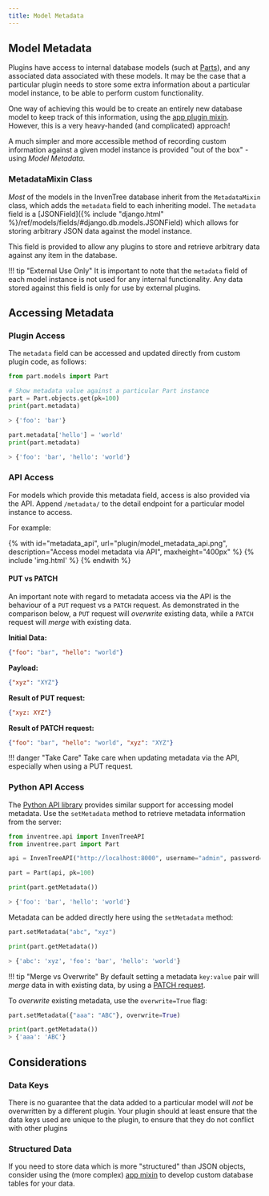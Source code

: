 ```yaml
---
title: Model Metadata
---
```


## Model Metadata

Plugins have access to internal database models (such at [Parts](../../part/index.md)), and any associated data associated with these models. It may be the case that a particular plugin needs to store some extra information about a particular model instance, to be able to perform custom functionality.

One way of achieving this would be to create an entirely new database model to keep track of this information, using the [app plugin mixin](./app.md). However, this is a very heavy-handed (and complicated) approach!

A much simpler and more accessible method of recording custom information against a given model instance is provided "out of the box" - using *Model Metadata*.

### MetadataMixin Class

*Most* of the models in the InvenTree database inherit from the `MetadataMixin` class, which adds the `metadata` field to each inheriting model. The `metadata` field is a [JSONField]({% include "django.html" %}/ref/models/fields/#django.db.models.JSONField) which allows for storing arbitrary JSON data against the model instance.

This field is provided to allow any plugins to store and retrieve arbitrary data against any item in the database.

!!! tip "External Use Only"
    It is important to note that the `metadata` field of each model instance is not used for any internal functionality. Any data stored against this field is only for use by external plugins.

## Accessing Metadata

### Plugin Access

The `metadata` field can be accessed and updated directly from custom plugin code, as follows:

```python
from part.models import Part

# Show metadata value against a particular Part instance
part = Part.objects.get(pk=100)
print(part.metadata)

> {'foo': 'bar'}

part.metadata['hello'] = 'world'
print(part.metadata)

> {'foo': 'bar', 'hello': 'world'}
```

### API Access

For models which provide this metadata field, access is also provided via the API. Append `/metadata/` to the detail endpoint for a particular model instance to access.

For example:

{% with id="metadata_api", url="plugin/model_metadata_api.png", description="Access model metadata via API", maxheight="400px" %}
{% include 'img.html' %}
{% endwith %}

#### PUT vs PATCH

An important note with regard to metadata access via the API is the behaviour of a `PUT` request vs a `PATCH` request. As demonstrated in the comparison below, a `PUT` request will *overwrite* existing data, while a `PATCH` request will *merge* with existing data.

**Initial Data:**

```json
{"foo": "bar", "hello": "world"}
```

**Payload:**

```json
{"xyz": "XYZ"}
```

**Result of PUT request:**

```json
{"xyz: XYZ"}
```

**Result of PATCH request:**

```json
{"foo": "bar", "hello": "world", "xyz": "XYZ"}
```

!!! danger "Take Care"
    Take care when updating metadata via the API, especially when using a PUT request.

### Python API Access

The [Python API library](../../api/python/python.md) provides similar support for accessing model metadata. Use the `setMetadata` method to retrieve metadata information from the server:

```python
from inventree.api import InvenTreeAPI
from inventree.part import Part

api = InvenTreeAPI("http://localhost:8000", username="admin", password="inventree")

part = Part(api, pk=100)

print(part.getMetadata())

> {'foo': 'bar', 'hello': 'world'}
```

Metadata can be added directly here using the `setMetadata` method:

```python
part.setMetadata("abc", "xyz")

print(part.getMetadata())

> {'abc': 'xyz', 'foo': 'bar', 'hello': 'world'}
```

!!! tip "Merge vs Overwrite"
    By default setting a metadata `key:value` pair will *merge* data in with existing data, by using a [PATCH request](#put-vs-patch).

To *overwrite* existing metadata, use the `overwrite=True` flag:

```python
part.setMetadata({"aaa": "ABC"}, overwrite=True)

print(part.getMetadata())
> {'aaa': 'ABC'}
```

## Considerations

### Data Keys

There is no guarantee that the data added to a particular model will *not* be overwritten by a different plugin. Your plugin should at least ensure that the data keys used are unique to the plugin, to ensure that they do not conflict with other plugins

### Structured Data

If you need to store data which is more "structured" than JSON objects, consider using the (more complex) [app mixin](../plugins/app.md) to develop custom database tables for your data.
